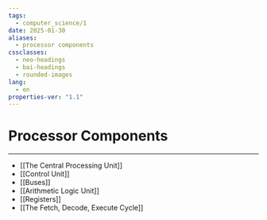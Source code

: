 ```yaml
---
tags:
  - computer_science/1
date: 2025-01-30
aliases:
  - processor components
cssclasses:
  - neo-headings
  - bai-headings
  - rounded-images
lang:
  - en
properties-ver: "1.1"
---
```

# Processor Components

***
- [[The Central Processing Unit]]
- [[Control Unit]]
- [[Buses]]
- [[Arithmetic Logic Unit]]
- [[Registers]]
- [[The Fetch, Decode, Execute Cycle]]